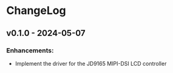 # ChangeLog

## v0.1.0 - 2024-05-07

### Enhancements:

* Implement the driver for the JD9165 MIPI-DSI LCD controller